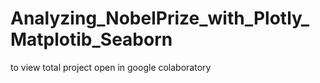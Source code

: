 # Analyzing_NobelPrize_with_Plotly_Matplotib_Seaborn
to view total project open in google colaboratory
